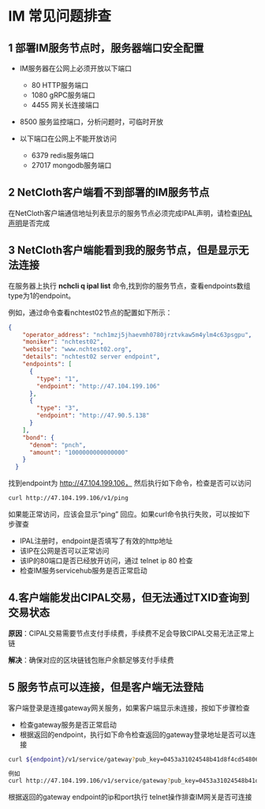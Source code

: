 # IM 常见问题排查

## 1 部署IM服务节点时，服务器端口安全配置

* IM服务器在公网上必须开放以下端口
  * 80   HTTP服务端口
  * 1080 gRPC服务端口
  * 4455 网关长连接端口

* 8500 服务监控端口，分析问题时，可临时开放

* 以下端口在公网上不能开放访问
  * 6379 redis服务端口
  * 27017 mongodb服务端口

## 2 NetCloth客户端看不到部署的IM服务节点

在NetCloth客户端通信地址列表显示的服务节点必须完成IPAL声明，请检查[IPAL声明](../advanced/ipal.html#声明ipal)是否完成

## 3 NetCloth客户端能看到我的服务节点，但是显示无法连接

在服务器上执行 **nchcli q ipal list** 命令,找到你的服务节点，查看endpoints数组type为1的endpoint。

例如，通过命令查看nchtest02节点的配置如下所示：

```json
{
    "operator_address": "nch1mzj5jhaevmh0780jrztvkaw5m4ylm4c63psgpu",
    "moniker": "nchtest02",
    "website": "www.nchtest02.org",
    "details": "nchtest02 server endpoint",
    "endpoints": [
      {
        "type": "1",
        "endpoint": "http://47.104.199.106"
      },
      {
        "type": "3",
        "endpoint": "http://47.90.5.138"
      }
    ],
    "bond": {
      "denom": "pnch",
      "amount": "1000000000000000"
    }
  }
```

找到endpoint为 http://47.104.199.106， 然后执行如下命令，检查是否可以访问

```bash
curl http://47.104.199.106/v1/ping
```

如果能正常访问，应该会显示“ping” 回应。如果curl命令执行失败，可以按如下步骤查

* IPAL注册时，endpoint是否填写了有效的http地址
* 该IP在公网是否可以正常访问
* 该IP的80端口是否已经放开访问，通过 telnet ip 80 检查
* 检查IM服务servicehub服务是否正常启动

## 4.客户端能发出CIPAL交易，但无法通过TXID查询到交易状态
   
   
**原因**：CIPAL交易需要节点支付手续费，手续费不足会导致CIPAL交易无法正常上链

**解决**：确保对应的区块链钱包账户余额足够支付手续费

## 5 服务节点可以连接，但是客户端无法登陆

客户端登录是连接gateway网关服务，如果客户端显示未连接，按如下步骤检查

* 检查gateway服务是否正常启动
* 根据返回的endpoint，执行如下命令检查返回的gateway登录地址是否可以连接

```bash
curl ${endpoint}/v1/service/gateway?pub_key=0453a31024548b41d8f4cd54806289948774ea7b303543035dc88efd70217efed243609e8883b4acd75fe68a22e6a322c71275a6a35173538a60896d10a1d0ae80

例如
curl http://47.104.199.106/v1/service/gateway?pub_key=0453a31024548b41d8f4cd54806289948774ea7b303543035dc88efd70217efed243609e8883b4acd75fe68a22e6a322c71275a6a35173538a60896d10a1d0ae80
```

根据返回的gateway endpoint的ip和port执行 telnet操作排查IM网关是否可连接
